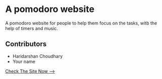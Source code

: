 # A pomodoro website
A pomodoro website for people to help them focus on the tasks, witb the help of timers and music.

## Contributors
- Haridarshan Choudhary
- Your name

[Check The Site Now -->](https://hdck007.github.io/project-for-ptp/site/index.html)
